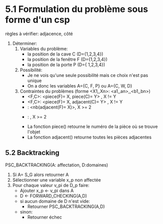# 5.1 Formulation du problème sous forme d'un csp
règles à vérifier: adjacence, côté
1. Déterminer:
	1. Variables du problème:
		- la position de la cave C (D={1,2,3,4})
		- la position de la fenêtre F (D={1,2,3,4})
		- la position de la porte P (D={ 1,2,3,4})
	2. Possibilité:
		- Je ne vois qu'une seule possibilité mais ce choix n'est pas unique
		- On a donc les variables A={C, F, P} ou A={C, W, D}
	3. Contraintes du problèmes (forme <X1,,Xn>: <a1,,an>,,<b1,,bn>)
		- <F,C>: <piece(F)= X, piece(C)= Y> , X != Y
		- <F,C>: <piece(F)= X, adjacent(C)= Y> , X != Y
		- <F>: <nb(adjacent(F)= X)>, X >= 2
		- <P>: <nb(adjacent(P)= X)>, X >= 2
		- La fonction piece() retourne le numéro de la pièce où se trouve l'objet
		- La fonction adjacent() retourne toutes les pièces adjacentes

## 5.2 Backtracking
PSC_BACKTRACKING(A: affectation, D:domaines)
1. Si A= S_G alors retourner A
2. Sélectionner une variable x_p non affectée
3. Pour chaque valeur v_pi de D_p faire:
	- Ajouter x_p <- v_pi dans A
	- D <- FORWARD_CHECKING(A,D)
	- si aucun domaine de D n'est vide:
		- Retourner PSC_BACKTRACKING(A,D)
	- sinon:
		- Retourner échec
